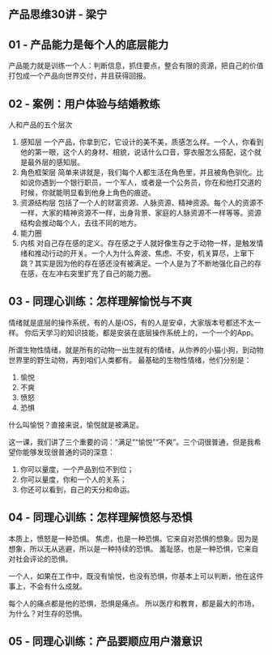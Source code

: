## 产品思维30讲 - 梁宁


## 01 - 产品能力是每个人的底层能力
产品能力就是训练一个人：判断信息，抓住要点，整合有限的资源，把自己的价值打包成一个产品向世界交付，并且获得回报。


## 02 - 案例：用户体验与结婚教练
人和产品的五个层次

  1. 感知层
     一个产品，你拿到它，它设计的美不美，质感怎么样。一个人，你看到他的第一眼，这个人的身材、相貌，说话什么口音，穿衣服怎么搭配，这个就是最外层的感知层。
  2. 角色框架层
     简单来讲就是，我们每个人都生活在角色里，并且被角色驯化。比如说你遇到一个银行职员，一个军人，或者是一个公务员，你在和他打交道的时候，你就能明显看到他身上角色的痕迹。
  3. 资源结构层
     包括了一个人的财富资源、人脉资源、精神资源。每个人的资源不一样，大家的精神资源不一样，出身背景、家庭的人脉资源不一样等等。资源结构会推动每个人，去往不同的地方。
  4. 能力圈
  5. 内核
     对自己存在感的定义。存在感之于人就好像生存之于动物一样，是触发情绪和推动行动的开关。一个人为什么奔波、焦虑、不安，机关算尽，上窜下跳？其实是因为他的存在感还没有被满足。一个人是为了不断地强化自己的存在感，在左冲右突里扩充了自己的能力圈。


## 03 - 同理心训练：怎样理解愉悦与不爽
情绪就是底层的操作系统，有的人是iOS，有的人是安卓，大家版本号都还不太一样。
你后天学习的知识技能，都是安装在底层操作系统上的，一个一个的App。

所谓生物性情绪，就是所有的动物一出生就有的情绪，从你养的小猫小狗，到动物世界里的野生动物，再到咱们人类都有。
最基础的生物性情绪，他们分别是：

  1. 愉悦
  2. 不爽
  3. 愤怒
  4. 恐惧

什么叫愉悦？直接来说，愉悦就是被满足。

这一课，我们讲了三个重要的词：“满足”“愉悦”“不爽”。三个词很普通，但是我希望你能够发现很普通的词的深意：

  1. 你可以量度，一个产品到位不到位；
  2. 你可以量度，你和一个人的关系；
  3. 你还可以看到，自己的天分和命运。


## 04 - 同理心训练：怎样理解愤怒与恐惧
本质上，愤怒是一种恐惧。
焦虑，也是一种恐惧。它来自对恐惧的想象。因为是想象，所以无从逃避，所以是一种持续的恐惧。
羞耻感，也是一种恐惧，它来自对社会评论的恐惧。

一个人，如果在工作中，既没有愉悦，也没有恐惧，你基本上可以判断，他在这件事上，不会有什么成就。

每个人的痛点都是他的恐惧，恐惧是痛点。
所以医疗和教育，都是最大的市场，为什么？对生存的恐惧。


## 05 - 同理心训练：产品要顺应用户潜意识
